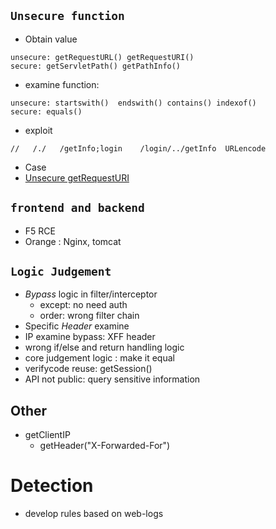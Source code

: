 ## `Unsecure function`
- Obtain value
```
unsecure: getRequestURL() getRequestURI()
secure: getServletPath() getPathInfo()
```
- examine function: 
```
unsecure: startswith()  endswith() contains() indexof()
secure: equals()
```
- exploit

```
//   /./   /getInfo;login    /login/../getInfo  URLencode
```
- Case
- [Unsecure getRequestURI](https://www.jianshu.com/p/58b60311b5cf)



## `frontend and backend`
- F5 RCE
- Orange : Nginx, tomcat


## `Logic Judgement`
- *Bypass* logic in filter/interceptor
  - except: no need auth
  - order: wrong filter chain
- Specific _Header_ examine 
- IP examine bypass: XFF header
- wrong if/else and return handling logic
- core judgement logic : make it equal
- verifycode reuse: getSession()
- API not public: query sensitive information

## Other
- getClientIP
  - getHeader("X-Forwarded-For")


# Detection
- develop rules based on web-logs
